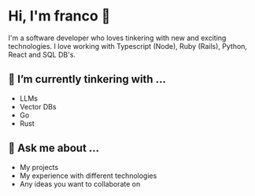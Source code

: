 # Hi, I'm franco 👋

I'm a software developer who loves tinkering with new and exciting technologies. I love working with Typescript (Node), Ruby (Rails), Python, React and SQL DB's.

## 🌱 I’m currently tinkering with ...

- LLMs
- Vector DBs
- Go
- Rust

## 💬 Ask me about ...

- My projects
- My experience with different technologies
- Any ideas you want to collaborate on

